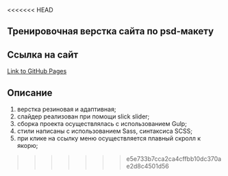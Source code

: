 <<<<<<< HEAD
## Тренировочная верстка сайта по psd-макету

## Ссылка на сайт

[Link to GitHub Pages](https://mjulia111.github.io/Lots-landing-page/)

## Описание

1. верстка резиновая и адаптивная;
2. слайдер реализован при помощи slick slider;
3. сборка проекта осуществлялась с использованием Gulp;
4. стили написаны с использованием Sass, синтаксиса SCSS;
5. при клике на ссылку меню осуществляется плавный скролл к якорю;
>>>>>>> e5e733b7cca2ca4cffbb10dc370ae2d8c4501d56
